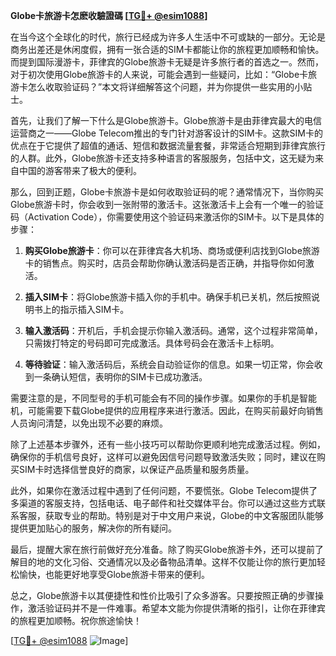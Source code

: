 **Globe卡旅游卡怎麽收驗證碼 [[TG💪+ @esim1088](https://t.me/s/esim1088)]**

在当今这个全球化的时代，旅行已经成为许多人生活中不可或缺的一部分。无论是商务出差还是休闲度假，拥有一张合适的SIM卡都能让你的旅程更加顺畅和愉快。而提到国际漫游卡，菲律宾的Globe旅游卡无疑是许多旅行者的首选之一。然而，对于初次使用Globe旅游卡的人来说，可能会遇到一些疑问，比如：“Globe卡旅游卡怎么收取验证码？”本文将详细解答这个问题，并为你提供一些实用的小贴士。

首先，让我们了解一下什么是Globe旅游卡。Globe旅游卡是由菲律宾最大的电信运营商之一——Globe Telecom推出的专门针对游客设计的SIM卡。这款SIM卡的优点在于它提供了超值的通话、短信和数据流量套餐，非常适合短期到菲律宾旅行的人群。此外，Globe旅游卡还支持多种语言的客服服务，包括中文，这无疑为来自中国的游客带来了极大的便利。

那么，回到正题，Globe卡旅游卡是如何收取验证码的呢？通常情况下，当你购买Globe旅游卡时，你会收到一张附带的激活卡。这张激活卡上会有一个唯一的验证码（Activation Code），你需要使用这个验证码来激活你的SIM卡。以下是具体的步骤：

1. **购买Globe旅游卡**：你可以在菲律宾各大机场、商场或便利店找到Globe旅游卡的销售点。购买时，店员会帮助你确认激活码是否正确，并指导你如何激活。

2. **插入SIM卡**：将Globe旅游卡插入你的手机中。确保手机已关机，然后按照说明书上的指示插入SIM卡。

3. **输入激活码**：开机后，手机会提示你输入激活码。通常，这个过程非常简单，只需拨打特定的号码即可完成激活。具体号码会在激活卡上标明。

4. **等待验证**：输入激活码后，系统会自动验证你的信息。如果一切正常，你会收到一条确认短信，表明你的SIM卡已成功激活。

需要注意的是，不同型号的手机可能会有不同的操作步骤。如果你的手机是智能机，可能需要下载Globe提供的应用程序来进行激活。因此，在购买前最好向销售人员询问清楚，以免出现不必要的麻烦。

除了上述基本步骤外，还有一些小技巧可以帮助你更顺利地完成激活过程。例如，确保你的手机信号良好，这样可以避免因信号问题导致激活失败；同时，建议在购买SIM卡时选择信誉良好的商家，以保证产品质量和服务质量。

此外，如果你在激活过程中遇到了任何问题，不要慌张。Globe Telecom提供了多渠道的客服支持，包括电话、电子邮件和社交媒体平台。你可以通过这些方式联系客服，获取专业的帮助。特别是对于中文用户来说，Globe的中文客服团队能够提供更加贴心的服务，解决你的所有疑问。

最后，提醒大家在旅行前做好充分准备。除了购买Globe旅游卡外，还可以提前了解目的地的文化习俗、交通情况以及必备物品清单。这样不仅能让你的旅行更加轻松愉快，也能更好地享受Globe旅游卡带来的便利。

总之，Globe旅游卡以其便捷性和性价比吸引了众多游客。只要按照正确的步骤操作，激活验证码并不是一件难事。希望本文能为你提供清晰的指引，让你在菲律宾的旅程更加顺畅。祝你旅途愉快！

[[TG💪+ @esim1088](https://t.me/s/esim1088) ![Image](https://i.postimg.cc/4NQfJmqS/Snipaste-2025-05-13-00-14-12.png)]